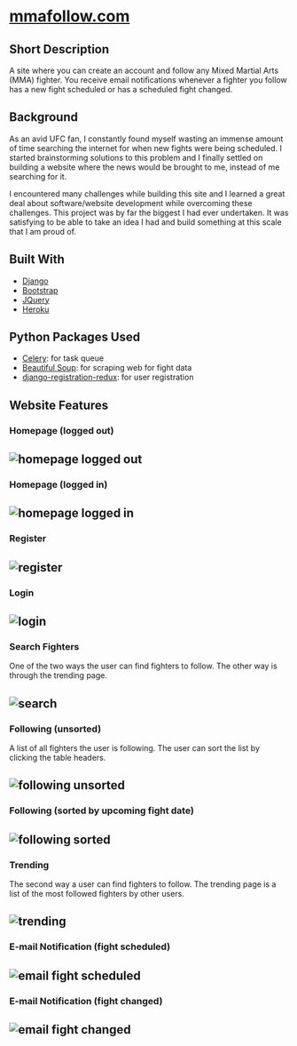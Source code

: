 # [mmafollow.com](https://www.mmafollow.com)

## Short Description

A site where you can create an account and follow any Mixed Martial Arts (MMA) fighter. You receive email notifications whenever a fighter you follow has a new fight scheduled or has a scheduled fight changed.

## Background

As an avid UFC fan, I constantly found myself wasting an immense amount of time searching the internet for when new fights were being scheduled. I started brainstorming solutions to this problem and I finally settled on building a website where the news would be brought to me, instead of me searching for it.

I encountered many challenges while building this site and I learned a great deal about software/website development while overcoming these challenges. This project was by far the biggest I had ever undertaken. It was satisfying to be able to take an idea I had and build something at this scale that I am proud of.

## Built With

* [Django](https://www.djangoproject.com/)
* [Bootstrap](https://getbootstrap.com/)
* [JQuery](https://jquery.com/)
* [Heroku](https://www.heroku.com)

## Python Packages Used

* [Celery](https://docs.celeryq.dev/en/stable/getting-started/introduction.html): for task queue
* [Beautiful Soup](https://www.crummy.com/software/BeautifulSoup/bs4/doc/): for scraping web for fight data
* [django-registration-redux](https://django-registration-redux.readthedocs.io/en/latest/): for user registration

## Website Features

### Homepage (logged out)

![homepage logged out](https://user-images.githubusercontent.com/67564744/167144231-a5e89579-bcac-47b7-aa42-4ae0175974f0.png)
---
### Homepage (logged in)

![homepage logged in](https://user-images.githubusercontent.com/67564744/167144447-09ae8462-cd25-44da-8967-e849176c9f60.png)
---
### Register

![register](https://user-images.githubusercontent.com/67564744/167144509-50790b84-274f-474b-b10e-9a2e9442a0b7.png)
---
### Login

![login](https://user-images.githubusercontent.com/67564744/167144590-ca14a947-1d2c-413b-8c02-5dbb8bebfe6e.png)
---
### Search Fighters
One of the two ways the user can find fighters to follow. The other way is through the trending page.

![search](https://user-images.githubusercontent.com/67564744/167144808-6729c482-434e-4bd2-9e09-ce97aaaeedd1.png)
---
### Following (unsorted)
A list of all fighters the user is following. The user can sort the list by clicking the table headers.

![following unsorted](https://user-images.githubusercontent.com/67564744/167144900-478d813e-b565-413a-abde-d46b22cc2fa4.png)
---
### Following (sorted by upcoming fight date)

![following sorted](https://user-images.githubusercontent.com/67564744/167144967-55dc1e7b-1360-4824-b3ae-cc9176786b1e.png)
---
### Trending
The second way a user can find fighters to follow. The trending page is a list of the most followed fighters by other users.

![trending](https://user-images.githubusercontent.com/67564744/167145006-c5451319-d9eb-4ef1-8ae3-e17733290d7b.png)
---
### E-mail Notification (fight scheduled)

![email fight scheduled](https://user-images.githubusercontent.com/67564744/167158700-122b3a5f-5369-4fd7-8322-bdab641fc107.png)
---
### E-mail Notification (fight changed)

![email fight changed](https://user-images.githubusercontent.com/67564744/167158881-11df9d47-90a6-46e0-bf0b-849b85e07b6a.png)
---
